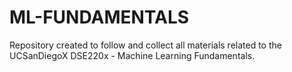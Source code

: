 # ML-FUNDAMENTALS

Repository created to follow and collect all materials related to the UCSanDiegoX DSE220x - Machine Learning Fundamentals. 
